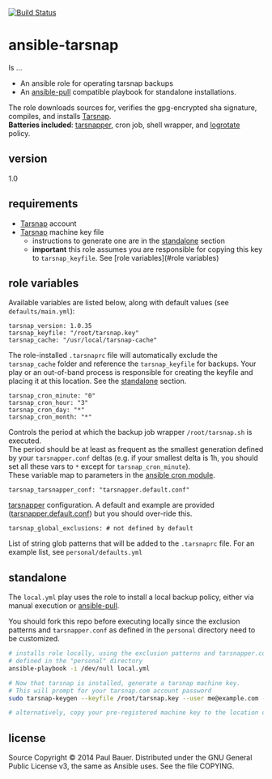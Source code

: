 [![Build Status](https://travis-ci.org/pmbauer/ansible-tarsnap.svg?branch=master)](https://travis-ci.org/pmbauer/ansible-tarsnap)

# ansible-tarsnap

Is ...

  - An ansible role for operating tarsnap backups
  - An [ansible-pull] compatible playbook for standalone installations.

The role downloads sources for, verifies the gpg-encrypted sha signature, compiles, and installs [Tarsnap].  
**Batteries included**: [tarsnapper], cron job, shell wrapper, and [logrotate] policy.

## version

1.0

## requirements
- [Tarsnap] account
- [Tarsnap] machine key file
    - instructions to generate one are in the [standalone](#standalone) section
    - **important** this role assumes you are responsible for copying this key to `tarsnap_keyfile`.  See [role variables](#role variables) 

## role variables

Available variables are listed below, along with default values (see `defaults/main.yml`):

    tarsnap_version: 1.0.35
    tarsnap_keyfile: "/root/tarsnap.key"
    tarsnap_cache: "/usr/local/tarsnap-cache"

The role-installed `.tarsnaprc` file will automatically exclude the `tarsnap_cache` folder and reference the `tarsnap_keyfile` for backups.  Your play or an out-of-band process is responsible for creating the keyfile and placing it at this location.  See the [standalone](#standalone) section.

    tarsnap_cron_minute: "0"
    tarsnap_cron_hour: "3"
    tarsnap_cron_day: "*"
    tarsnap_cron_month: "*"

Controls the period at which the backup job wrapper `/root/tarsnap.sh` is executed.  
The period should be at least as frequent as the smallest generation defined by your `tarsnapper.conf` deltas (e.g. if your smallest delta is 1h, you should set all these vars to `*` except for `tarsnap_cron_minute`).  
These variable map to parameters in the [ansible cron module].

    tarsnap_tarsnapper_conf: "tarsnapper.default.conf"

[tarsnapper] configuration. A default and example are provided ([tarsnapper.default.conf]) but you should over-ride this.

    tarsnap_global_exclusions: # not defined by default

List of string glob patterns that will be added to the `.tarsnaprc` file.  For an example list, see `personal/defaults.yml`

## standalone

The `local.yml` play uses the role to install a local backup policy, either via manual execution or [ansible-pull].

You should fork this repo before executing locally since the exclusion patterns and `tarsnapper.conf` as defined in the `personal` directory need to be customized.

```bash
# installs role locally, using the exclusion patterns and tarsnapper.conf
# defined in the "personal" directory
ansible-playbook -i /dev/null local.yml

# Now that tarsnap is installed, generate a tarsnap machine key.
# This will prompt for your tarsnap.com account password
sudo tarsnap-keygen --keyfile /root/tarsnap.key --user me@example.com --machine `hostname`

# alternatively, copy your pre-registered machine key to the location defined in the tarsnap_keyfile var
```

## license
Source Copyright © 2014 Paul Bauer. Distributed under the GNU General Public License v3, the same as Ansible uses. See the file COPYING.

[Ansible]:http://www.ansible.com/home
[ansible-pull]:http://linux.die.net/man/1/ansible-pull
[ansible cron module]:http://docs.ansible.com/cron_module.html
[logrotate]:http://linuxcommand.org/man_pages/logrotate8.html
[Tarsnap]:https://www.tarsnap.com/
[sovereign]:https://github.com/al3x/sovereign
[tarsnapper]:https://github.com/miracle2k/tarsnapper
[tarsnapper.default.conf]:https://github.com/pmbauer/ansible-tarsnap/tree/master/files/tarsnapper.default.conf
